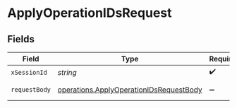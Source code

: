 # ApplyOperationIDsRequest


## Fields

| Field                                                                                                     | Type                                                                                                      | Required                                                                                                  | Description                                                                                               |
| --------------------------------------------------------------------------------------------------------- | --------------------------------------------------------------------------------------------------------- | --------------------------------------------------------------------------------------------------------- | --------------------------------------------------------------------------------------------------------- |
| `xSessionId`                                                                                              | *string*                                                                                                  | :heavy_check_mark:                                                                                        | N/A                                                                                                       |
| `requestBody`                                                                                             | [operations.ApplyOperationIDsRequestBody](../../../sdk/models/operations/applyoperationidsrequestbody.md) | :heavy_minus_sign:                                                                                        | Apply options                                                                                             |